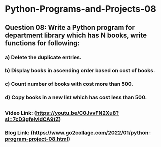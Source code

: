 # Python-Programs-and-Projects-08

## Question 08: Write a Python program for department library which has N books, write functions for following: 
### a) Delete the duplicate entries.
### b) Display books in ascending order based on cost of books.
### c) Count number of books with cost more than 500.
### d) Copy books in a new list which has cost less than 500.

## 

### Video Link: (https://youtu.be/C0JvvFN2Xu8?si=7cD3gfejyldCA9tZ)

### Blog Link: (https://www.go2collage.com/2022/01/python-program-project-08.html)
